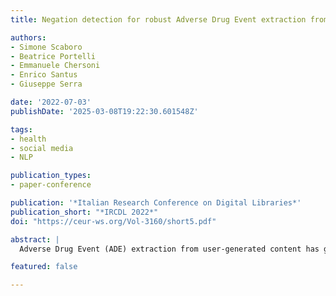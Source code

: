 ```yaml
---
title: Negation detection for robust Adverse Drug Event extraction from social media texts

authors:
- Simone Scaboro
- Beatrice Portelli
- Emmanuele Chersoni
- Enrico Santus
- Giuseppe Serra

date: '2022-07-03'
publishDate: '2025-03-08T19:22:30.601548Z'

tags:
- health
- social media
- NLP

publication_types:
- paper-conference

publication: '*Italian Research Conference on Digital Libraries*'
publication_short: "*IRCDL 2022*"
doi: "https://ceur-ws.org/Vol-3160/short5.pdf"

abstract: |
  Adverse Drug Event (ADE) extraction from user-generated content has gained popularity as a tool to aid researchers and pharmaceutical companies to monitor side effect of drugs in the wild. Automatic models can rapidly examine large collections of social media texts. However it is currently unknown if such models are robust in face of linguistic phenomena such as negation and speculation, which are pervasive across language varieties. We evaluate three state-of-the-art systems, showing their fragility against negation, and then we introduce two possible strategies to increase the robustness of these models: (i) a pipeline approach, using a specific component for negation detection; (ii) an augmentation of the dataset with artificially negated samples to further train the models. We show that both strategies bring significant increases in performance.

featured: false

---
```

